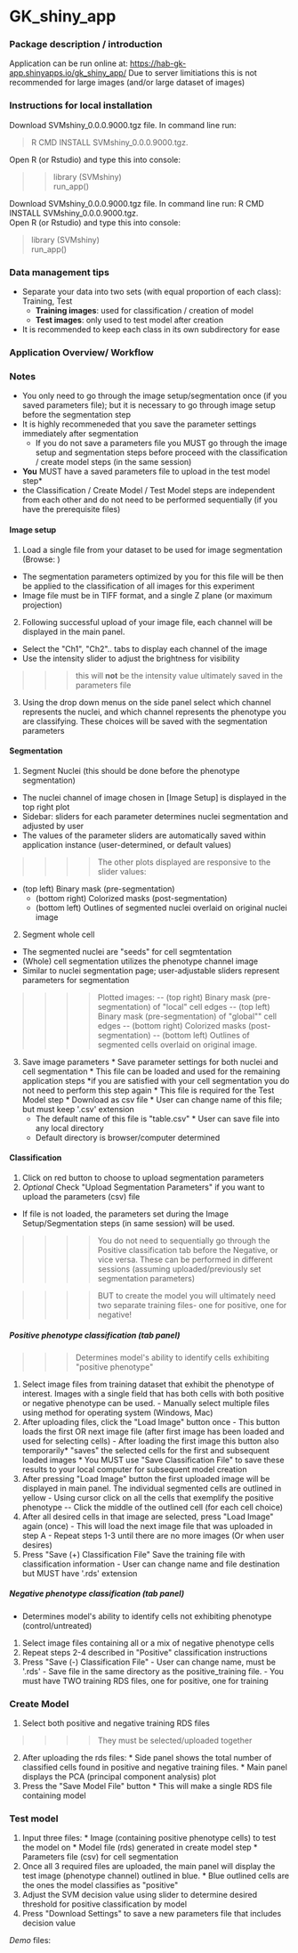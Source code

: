 # GK_shiny_app

### Package description / introduction 
Application can be run online at:  https://hab-gk-app.shinyapps.io/gk_shiny_app/
Due to server limitiations this is not recommended for large images (and/or large dataset of images)

### Instructions for local installation 
Download SVMshiny_0.0.0.9000.tgz file. In command line run: 
> R CMD INSTALL SVMshiny_0.0.0.9000.tgz. 

Open R (or Rstudio) and type this into console: 
>> library (SVMshiny)  
>> run_app()

Download SVMshiny_0.0.0.9000.tgz file. In command line run: R CMD INSTALL SVMshiny_0.0.0.9000.tgz.  
Open R (or Rstudio) and type this into console: 
> library (SVMshiny)  
> run_app()

### Data management tips 
* Separate your data into two sets (with equal proportion of each class): Training, Test
  * **Training images**: used for classification / creation of model
  * **Test images**: only used to test model after creation 
* It is recommended to keep each class in its own subdirectory for ease 

### Application Overview/ Workflow
### Notes 
  * You only need to go through the image setup/segmentation once (if you saved parameters file); but it is necessary to go through image setup before the segmentation step
  * It is highly recommeneded that you save the parameter settings immediately after segmentation
    * If you do not save a parameters file you MUST go through the image setup and segmentation steps before proceed with the classification / create model steps (in the same session)
  * **You** MUST have a saved parameters file to upload in the test model step* 
  * the Classification / Create Model / Test Model steps are independent from each other and do not need to be performed sequentially (if you have the prerequisite files)

####  Image setup 
1. Load a single file from your dataset to be used for image segmentation (Browse: )
  * The segmentation parameters optimized by you for this file will be then be applied to the classification of all images for this experiment
  * Image file must be in TIFF format, and a single Z plane (or maximum projection) 
2. Following successful upload of your image file, each channel will be displayed in the main panel.
  * Select the "Ch1", "Ch2".. tabs to display each channel of the image
  * Use the intensity slider to adjust the brightness for visibility 

>>>this will **not** be the intensity value ultimately saved in the parameters file 

3. Using the drop down menus on the side panel select which channel represents the nuclei, and which channel represents the phenotype you are classifying. These choices will be saved with the segmentation parameters

#### Segmentation 
1. Segment Nuclei (this should be done before the phenotype segmentation)
  * The nuclei channel of image chosen in [Image Setup] is displayed in the top right plot
  * Sidebar: sliders for each parameter determines nuclei segmentation and adjusted by user 
  * The values of the parameter sliders are automatically saved within application instance (user-determined, or default values)
  
>>>> The other plots displayed are responsive to the slider values:
  * (top left) Binary mask (pre-segmentation)
    * (bottom right) Colorized masks (post-segmentation)
    * (bottom left) Outlines of segmented nuclei overlaid on original nuclei image
  
2. Segment whole cell
  * The segmented nuclei are "seeds" for cell segmtentation 
  * (Whole) cell segmentation utilizes the phenotype channel image
  * Similar to nuclei segmentation page; user-adjustable sliders represent parameters for segmentation
  
>>>>Plotted images: 
      -- (top right) Binary mask (pre-segmentation) of "local" cell edges 
      -- (top left) Binary mask (pre-segmentation) of "global"" cell edges
      -- (bottom right) Colorized masks (post-segmentation)
      -- (bottom left) Outlines of segmented cells overlaid on original image. 
      
  3. Save image parameters
    * Save parameter settings for both nuclei and cell segmentation
    * This file can be loaded and used for the remaining application steps *if you are satisfied with your cell segmentation you do not need to perform this step again 
    * This file is required for the Test Model step
    * Download as csv file
    * User can change name of this file; but must keep '.csv' extension 
      * The default name of this file is "table.csv"
    * User can save file into any local directory
      * Default directory is browser/computer determined 

#### Classification
  1. Click on red button to choose to upload segmentation parameters 
  2. *Optional* Check "Upload Segmentation Parameters" if you want to upload the parameters (csv) file
  - If file is not loaded, the parameters set during the Image Setup/Segmentation steps (in same session) will be used.
  
>>>> You do not need to sequentially go through the Positive classification tab before the Negative, or vice versa. These can be performed in different sessions (assuming uploaded/previously set segmentation parameters)  

>>>> BUT to create the model you will ultimately need two separate training files- one for positive, one for negative!

##### Positive phenotype classification (tab panel)
>>> Determines model's ability to identify cells exhibiting "positive phenotype"

  1. Select image files from training dataset that exhibit the phenotype of interest. Images with a single field that has both cells with both positive or negative phenotype can be used. 
    - Manually select multiple files using method for operating system (Windows, Mac)
  2. After uploading files, click the "Load Image" button once 
    - This button loads the first OR next image file (after first image has been loaded and used for selecting cells)
    - After loading the first image this button also temporarily* "saves" the selected cells for the first and subsequent loaded images
    * You MUST use "Save Classification File" to save these results to your local computer for subsequent model creation
  3. After pressing "Load Image" button the first uploaded image will be displayed in main panel. The individual segmented cells are outlined in yellow
    - Using cursor click on all the cells that exemplify the positive phenotype 
    -- Click the middle of the outlined cell (for each cell choice)
  4. After all desired cells in that image are selected, press "Load Image" again (once)
    - This will load the next image file that was uploaded in step A
    - Repeat steps 1-3 until there are no more images (Or when user desires)
  5. Press "Save (+) Classification File" Save the training file with classification information 
    - User can change name and file destination but MUST have '.rds' extension
    
##### Negative phenotype classification (tab panel)
  - Determines model's ability to identify cells not exhibiting phenotype (control/untreated)
  1. Select image files containing all or a mix of negative phenotype cells
  2. Repeat steps 2-4 described in "Positive" classification instructions
  3. Press "Save (-) Classification File" 
    - User can change name, must be '.rds'
    - Save file in the same directory as the positive_training file. 
    - You must have TWO training RDS files, one for positive, one for training

### Create Model 
  1. Select both positive and negative training RDS files 
  
>>>>They must be selected/uploaded together

  2. After uploading the rds files: 
    * Side panel shows the total number of classified cells found in positive and negative training files. 
    * Main panel displays the PCA (principal component analysis) plot
  3. Press the "Save Model File" button
    * This will make a single RDS file containing model 

### Test model
  1. Input three files: 
    * Image (containing positive phenotype cells) to test the model on 
    * Model file (rds) generated in create model step
    * Parameters file (csv) for cell segmentation
  2. Once all 3 required files are uploaded, the main panel will display the test image (phenotype channel) outlined in blue. 
    * Blue outlined cells are the ones the model classifies as "positive"
  3. Adjust the SVM decision value using slider to determine desired threshold for positive classification by model 
  4. Press "Download Settings" to save a new parameters file that includes decision value



*Demo* files:

    
  
    
    
  
  
  
